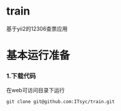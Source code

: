 # train
基于yii2的12306查票应用
# 基本运行准备
### 1.下载代码
在web可访问目录下运行
```shell
git clone git@github.com:ITsyc/train.git
```
